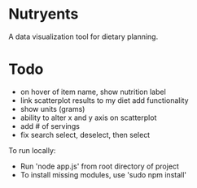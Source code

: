 # Nutryents
A data visualization tool for dietary planning.

# Todo
* on hover of item name, show nutrition label
* link scatterplot results to my diet add functionality
* show units (grams)
* ability to alter x and y axis on scatterplot
* add # of servings
* fix search select, deselect, then select

To run locally:
* Run 'node app.js' from root directory of project
* To install missing modules, use 'sudo npm install'
